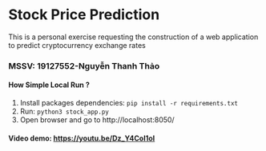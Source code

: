 # Stock Price Prediction
This is a personal exercise requesting the construction of a  web application to predict cryptocurrency exchange rates

### MSSV: 19127552-Nguyễn Thanh Thảo

#### How Simple Local Run ?

1. Install packages dependencies: `pip install -r requirements.txt`
2. Run: `python3 stock_app.py`
3. Open browser and go to http://localhost:8050/
#### Video demo: https://youtu.be/Dz_Y4Col1oI
